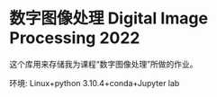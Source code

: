 # 数字图像处理 Digital Image Processing 2022
这个库用来存储我为课程“数字图像处理”所做的作业。

环境: Linux+python 3.10.4+conda+Jupyter lab
